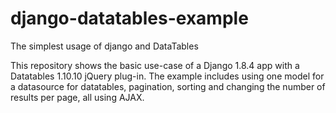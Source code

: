 # django-datatables-example
The simplest usage of django and DataTables

This repository shows the basic use-case of a Django 1.8.4 app with a Datatables 1.10.10 jQuery plug-in.
The example includes using one model for a datasource for datatables, pagination, sorting and changing the number of results per page, all using AJAX.
